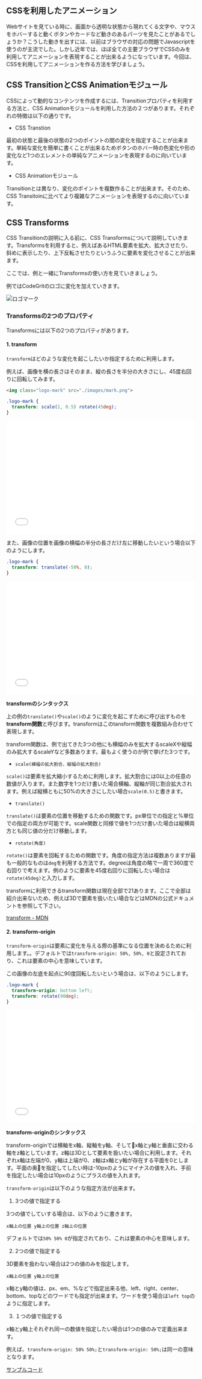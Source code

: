 ## CSSを利用したアニメーション

Webサイトを見ている時に、画面から透明な状態から現れてくる文字や、マウスをホバーすると動くボタンやカードなど動きのあるパーツを見たことがあるでしょうか？こうした動きを出すには、以前はブラウザの対応の問題でJavascriptを使うのが主流でした。しかし近年では、ほぼ全ての主要ブラウザでCSSのみを利用してアニメーションを表現することが出来るようになっています。今回は、CSSを利用してアニメーションを作る方法を学びましょう。


## CSS TransitionとCSS Animationモジュール

CSSによって動的なコンテンツを作成するには、Transitionプロパティを利用する方法と、CSS Animationモジュールを利用した方法の２つがあります。それぞれの特徴は以下の通りです。

- CSS Transtion

最初の状態と最後の状態の2つのポイントの間の変化を指定することが出来ます。単純な変化を簡単に書くことが出来るためボタンのホバー時の色変化や形の変化など1つのエレメントの単純なアニメーションを表現するのに向いています。

- CSS Animationモジュール

Transitionとは異なり、変化のポイントを複数作ることが出来ます。そのため、CSS Transitoinに比べてより複雑なアニメーションを表現するのに向いています。

## CSS Transforms

CSS Transitionの説明に入る前に、CSS Transformsについて説明していきます。Transformsを利用すると、例えばあるHTML要素を拡大、拡大させたり、斜めに表示したり、上下反転させたりというふうに要素を変化させることが出来ます。

ここでは、例と一緒にTransformsの使い方を見ていきましょう。

例ではCodeGritのロゴに変化を加えていきます。

![ロゴマーク](./images/mark.png)

### Transformsの2つのプロパティ

Transformsには以下の2つのプロパティがあります。

#### 1. transform

`transform`はどのような変化を起こしたいか指定するために利用します。

例えば、画像を横の長さはそのまま、縦の長さを半分の大きさにし、45度右回りに回転してみます。

```html
<img class="logo-mark" src="./images/mark.png">
```

```css
.logo-mark {
  transform: scale(1, 0.5) rotate(45deg);
}
```

<iframe width="100%" height="300" src="//jsfiddle.net/codegrit_hiro/Lj6ns4q2/3/embedded/html,css,result/dark/" allowfullscreen="allowfullscreen" allowpaymentrequest frameborder="0"></iframe>

また、画像の位置を画像の横幅の半分の長さだけ左に移動したいという場合以下のようにします。

```css
.logo-mark {
  transform: translate(-50%, 0);
}
```

<iframe width="100%" height="300" src="//jsfiddle.net/codegrit_hiro/785e24hq/1/embedded/html,css,result/dark/" allowfullscreen="allowfullscreen" allowpaymentrequest frameborder="0"></iframe>

**transformのシンタックス**

上の例の`translate()`や`scale()`のように変化を起こすために呼び出すものを**transform関数**と呼びます。transformはこのtansform関数を複数組み合わせて表現します。

transform関数は、例で出てきた3つの他にも横幅のみを拡大するscaleXや縦幅のみ拡大するscaleYなど多数あります。最もよく使うのが例で挙げた3つです。

- `scale(横幅の拡大割合、縦幅の拡大割合)`

`scale()`は要素を拡大縮小するために利用します。拡大割合には0以上の任意の数値が入ります。また数字を1つだけ書いた場合横軸、縦軸が同じ割合拡大されます。例えば縦横ともに50%の大きさにしたい場合`scale(0.5)`と書きます。

- `translate()`

`translate()`は要素の位置を移動するための関数です。px単位での指定と%単位での指定の両方が可能です。scale関数と同様で値を1つだけ書いた場合は縦横両方とも同じ値の分だけ移動します。

- `rotate(角度)`

`rotate()`は要素を回転するための関数です。角度の指定方法は複数ありますが最も一般的なものは`deg`を利用する方法です。degreeは角度の略で一周で360度で右回りで考えます。例のように要素を45度右回りに回転したい場合は`rotate(45deg)`と入力します。

transformに利用できるtransform関数は現在全部で21あります。ここで全部は紹介出来ないため、例えば3Dで要素を扱いたい場合などはMDNの公式ドキュメントを参照して下さい。

[transform - MDN](https://developer.mozilla.org/ja/docs/Web/CSS/transform)


#### 2. transform-origin

`transform-origin`は要素に変化を与える際の基準になる位置を決めるために利用します。。デフォルトでは`transform-origin: 50%, 50%, 0`と設定されており、これは要素の中心を意味しています。

この画像の左底を起点に90度回転したいという場合は、以下のようにします。

```css
.logo-mark {
  transform-origin: bottom left;
  transform: rotate(90deg);
}
```

<iframe width="100%" height="300" src="//jsfiddle.net/codegrit_hiro/jbag7vmp/1/embedded/html,css,result/dark/" allowfullscreen="allowfullscreen" allowpaymentrequest frameborder="0"></iframe>

**transform-originのシンタックス**

transform-originでは横軸をx軸、縦軸をy軸、そしてx軸とy軸と垂直に交わる軸をz軸としています。z軸は3Dとして要素を扱いたい場合に利用します。それぞれx軸は左端が0、y軸は上端が0、z軸はx軸とy軸が存在する平面を0とします。平面の奥を指定してしたい時は-10pxのようにマイナスの値を入れ、手前を指定したい場合は10pxのようにプラスの値を入れます。

`transform-origin`は以下のような指定方法が出来ます。

1. 3つの値で指定する

3つの値でしていする場合は、以下のように書きます。

`x軸上の位置 y軸上の位置 z軸上の位置`

デフォルトでは`50% 50% 0`が指定されており、これは要素の中心を意味します。

2. 2つの値で指定する

3D要素を扱わない場合は2つの値のみを指定します。

`x軸上の位置 y軸上の位置`

x軸とy軸の値は、px、em、%などで指定出来る他、left、right、center、bottom、topなどのワードでも指定が出来ます。ワードを使う場合は`left top`のように指定します。

3. １つの値で指定する

x軸とy軸上それぞれ同一の数値を指定したい場合は1つの値のみで定義出来ます。

例えば、`transform-origin: 50% 50%;`と`transform-origin: 50%;`は同一の意味となります。

[サンプルコード](https://github.com/codegrit-jp-students/codegrit-html-css-lesson06-sample-transform)
